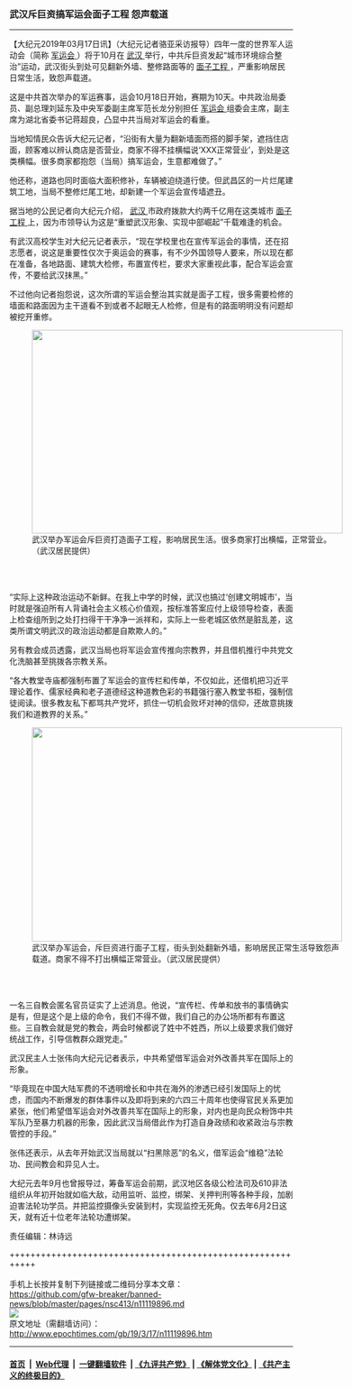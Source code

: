 ### 武汉斥巨资搞军运会面子工程 怨声载道
------------------------

<p>
 【大纪元2019年03月17日讯】（大纪元记者骆亚采访报导）四年一度的世界军人运动会（简称
 <a href="http://www.epochtimes.com/gb/tag/%E5%86%9B%E8%BF%90%E4%BC%9A.html">
  军运会
 </a>
 ）将于10月在
 <a href="http://www.epochtimes.com/gb/tag/%E6%AD%A6%E6%B1%89.html">
  武汉
 </a>
 举行，中共斥巨资发起“城市环境综合整治”运动，武汉街头到处可见翻新外墙、整修路面等的
 <a href="http://www.epochtimes.com/gb/tag/%E9%9D%A2%E5%AD%90%E5%B7%A5%E7%A8%8B.html">
  面子工程
 </a>
 ，严重影响居民日常生活，致怨声载道。
</p>
<p>
 这是中共首次举办的军运赛事，运会10月18日开始，赛期为10天。中共政治局委员、副总理刘延东及中央军委副主席军范长龙分别担任
 <a href="http://www.epochtimes.com/gb/tag/%E5%86%9B%E8%BF%90%E4%BC%9A.html">
  军运会
 </a>
 组委会主席，副主席为湖北省委书记蒋超良，凸显中共当局对军运会的看重。
</p>
<p>
 当地知情民众告诉大纪元记者，“沿街有大量为翻新墙面而搭的脚手架，遮挡住店面，顾客难以辨认商店是否营业，商家不得不挂横幅说‘XXX正常营业’，到处是这类横幅。很多商家都抱怨（当局）搞军运会，生意都难做了。”
</p>
<p>
 他还称，道路也同时面临大面积修补，车辆被迫绕道行使。但武昌区的一片烂尾建筑工地，当局不整修烂尾工地，却新建一个军运会宣传墙遮丑。
</p>
<p>
 据当地的公民记者向大纪元介绍，
 <a href="http://www.epochtimes.com/gb/tag/%E6%AD%A6%E6%B1%89.html">
  武汉
 </a>
 市政府拨款大约两千亿用在这类城市
 <a href="http://www.epochtimes.com/gb/tag/%E9%9D%A2%E5%AD%90%E5%B7%A5%E7%A8%8B.html">
  面子工程
 </a>
 上，因为市领导认为这是“重塑武汉形象、实现中部崛起”千载难逢的机会。
</p>
<p>
 有武汉高校学生对大纪元记者表示，“现在学校里也在宣传军运会的事情，还在招志愿者，说这是重要性仅次于奥运会的赛事，有不少外国领导人要来，所以现在都在准备，各地路面、建筑大检修，布置宣传栏，要求大家重视此事，配合军运会宣传，不要给武汉抹黑。”
</p>
<p>
 不过他向记者抱怨说，这次所谓的军运会整治其实就是面子工程，很多需要检修的墙面和路面因为主干道看不到或者不起眼无人检修，但是有的路面明明没有问题却被挖开重修。
</p>
<figure class="wp-caption aligncenter" id="attachment_11119962" style="width: 552px">
 <a href="http://i.epochtimes.com/assets/uploads/2019/03/b37f2759f5b6b8aec05c195daca9ce76.jpg">
  <img alt="" class=" wp-image-11119962" height="361" src="http://i.epochtimes.com/assets/uploads/2019/03/b37f2759f5b6b8aec05c195daca9ce76.jpg" width="552"/>
 </a>
 <br/><figcaption class="wp-caption-text">
  武汉举办军运会斥巨资打造面子工程，影响居民生活。很多商家打出横幅，正常营业。（武汉居民提供）
 </figcaption><br/>
</figure><br/>
<p>
 “实际上这种政治运动不新鲜。在我上中学的时候，武汉也搞过‘创建文明城市’，当时就是强迫所有人背诵社会主义核心价值观，按标准答案应付上级领导检查，表面上检查组所到之处打扫得干干净净一派祥和，实际上一些老城区依然是脏乱差，这类所谓文明武汉的政治运动都是自欺欺人的。”
</p>
<p>
 另有教会成员透露，武汉当局也将军运会宣传推向宗教界，并且借机推行中共党文化洗脑甚至挑拨各宗教关系。
</p>
<p>
 “各大教堂寺庙都强制布置了军运会的宣传栏和传单，不仅如此，还借机把习近平理论着作、儒家经典和老子道德经这种道教色彩的书籍强行塞入教堂书柜，强制信徒阅读。很多教友私下都骂共产党坏，抓住一切机会败坏对神的信仰，还故意挑拨我们和道教界的关系。”
</p>
<figure class="wp-caption aligncenter" id="attachment_11119967" style="width: 551px">
 <a href="http://i.epochtimes.com/assets/uploads/2019/03/e3af8292860bfaeb781f99456521ef90.jpg">
  <img alt="" class=" wp-image-11119967" height="380" src="http://i.epochtimes.com/assets/uploads/2019/03/e3af8292860bfaeb781f99456521ef90.jpg" width="551"/>
 </a>
 <br/><figcaption class="wp-caption-text">
  武汉举办军运会，斥巨资进行面子工程，街头到处翻新外墙，影响居民正常生活导致怨声载道。商家不得不打出横幅正常营业。（武汉居民提供）
 </figcaption><br/>
</figure><br/>
<p>
 一名三自教会匿名官员证实了上述消息。他说，“宣传栏、传单和放书的事情确实是有，但是这个是上级的命令，我们不得不做，我们自己的办公场所都有布置这些。三自教会就是党的教会，两会时候都说了姓中不姓西，所以上级要求我们做好统战工作，引导信教群众跟党走。”
</p>
<p>
 武汉民主人士张伟向大纪元记者表示，中共希望借军运会对外改善共军在国际上的形象。
</p>
<p>
 “毕竟现在中国大陆军费的不透明增长和中共在海外的渗透已经引发国际上的忧虑，而国内不断爆发的群体事件以及即将到来的六四三十周年也使得官民关系更加紧张，他们希望借军运会对外改善共军在国际上的形象，对内也是向民众粉饰中共军队乃至暴力机器的形象，因此武汉当局借此作为打造自身政绩和收紧政治与宗教管控的手段。”
</p>
<p>
 张伟还表示，从去年开始武汉当局就以“扫黑除恶”的名义，借军运会“维稳”法轮功、民间教会和异见人士。
</p>
<p>
 大纪元去年9月也曾报导过，筹备军运会前期，武汉地区各级公检法司及610非法组织从年初开始就如临大敌，动用监听、监控，绑架、关押判刑等各种手段，加剧迫害法轮功学员。并把监控摄像头安装到村，实现监控无死角。仅去年6月2日这天，就有近十位老年法轮功遭绑架。
</p>
<p>
 责任编辑：林诗远
</p>

+++++++++++++++++++++++++++++++++++++++++++++++++++++++++++<br/><br/>
手机上长按并复制下列链接或二维码分享本文章：<br/>
https://github.com/gfw-breaker/banned-news/blob/master/pages/nsc413/n11119896.md <br/>
<a href='https://github.com/gfw-breaker/banned-news/blob/master/pages/nsc413/n11119896.md'><img src='https://github.com/gfw-breaker/banned-news/blob/master/pages/nsc413/n11119896.md.png'/></a> <br/>
原文地址（需翻墙访问）：http://www.epochtimes.com/gb/19/3/17/n11119896.htm


------------------------
#### [首页](https://github.com/gfw-breaker/banned-news/blob/master/README.md) &nbsp;|&nbsp; [Web代理](https://github.com/labour-camp/helloworld) &nbsp;|&nbsp; [一键翻墙软件](https://github.com/gfw-breaker/nogfw/blob/master/README.md) &nbsp;| [《九评共产党》](https://github.com/gfw-breaker/9ping.md/blob/master/README.md#九评之一评共产党是什么) | [《解体党文化》](https://github.com/gfw-breaker/jtdwh.md/blob/master/README.md) | [《共产主义的终极目的》](https://github.com/gfw-breaker/gczydzjmd.md/blob/master/README.md)

